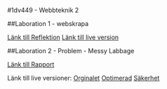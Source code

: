 #1dv449 - Webbteknik 2

##Laboration 1 - webskrapa

[Länk till Reflektion](https://github.com/afrxx09/1DV449_afrxx09/blob/master/reflektion_lab1.md)
[Länk till live version](http://www.aegzor.se/1dv449/lab1/)

##Laboration 2 - Problem - Messy Labbage

[Länk till Rapport](https://github.com/afrxx09/1DV449_afrxx09/blob/master/reflektion_lab2.md)

Länk till live versioner:
[Orginalet](http://aegzor.se/1dv449/lab2/_original/)
[Optimerad](http://aegzor.se/1dv449/lab2/_optimerad/)
[Säkerhet](http://aegzor.se/1dv449/lab2/_secure/)